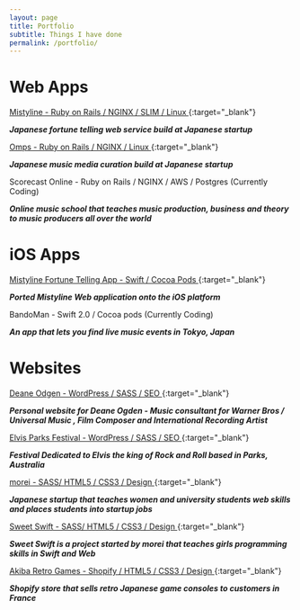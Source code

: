 ```yaml
---
layout: page
title: Portfolio
subtitle: Things I have done
permalink: /portfolio/
---
```

# Web Apps
[Mistyline - Ruby on Rails / NGINX / SLIM / Linux ](http://mistyline.jp/){:target="_blank"}

***Japanese fortune telling web service build at Japanese startup***

[Omps - Ruby on Rails / NGINX / Linux ](http://omp-s.com/){:target="_blank"}

***Japanese music media curation build at Japanese startup***

Scorecast Online - Ruby on Rails / NGINX / AWS / Postgres (Currently Coding)

***Online music school that teaches music production, business and theory to music producers all over the world***


# iOS Apps
[Mistyline Fortune Telling App - Swift / Cocoa Pods ](https://itunes.apple.com/jp/app/dian-hua-zhanimisutirain/id1017207498?mt=8){:target="_blank"}

***Ported Mistyline Web application onto the iOS platform***

BandoMan - Swift 2.0 / Cocoa pods (Currently Coding)

***An app that lets you find live music events in Tokyo, Japan***

# Websites
[Deane Odgen - WordPress / SASS / SEO ](http://www.deaneogden.com/){:target="_blank"}

***Personal website for Deane Ogden - Music consultant for Warner Bros / Universal Music , Film Composer and International Recording Artist***


[Elvis Parks Festival - WordPress / SASS / SEO ](http://www.parkeselvisfestival.com.au/){:target="_blank"}

***Festival Dedicated to Elvis the king of Rock and Roll based in Parks, Australia***

[morei - SASS/ HTML5 / CSS3 / Design ](http://morei.co/){:target="_blank"}

***Japanese startup that teaches women and university students web skills and places students into startup jobs***

[Sweet Swift - SASS/ HTML5 / CSS3 / Design ](http://sweetswift.me/){:target="_blank"}

***Sweet Swift is a project started by morei that teaches girls programming skills in Swift and Web***

[Akiba Retro Games - Shopify / HTML5 / CSS3 / Design ](http://akibaretrogames.com/){:target="_blank"}

***Shopify store that sells retro Japanese game consoles to customers in France***
